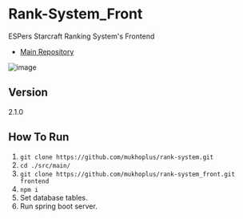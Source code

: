 # Rank-System_Front

ESPers Starcraft Ranking System's Frontend

- [Main Repository](https://github.com/mukhoplus/rank-system)

![image](https://github.com/mukhoplus/rank-system_front/assets/67003627/bc3ac2c4-f9ae-44f9-a1f4-0c6f3c49c07e)

## Version

2.1.0

## How To Run

1. `git clone https://github.com/mukhoplus/rank-system.git`
2. `cd ./src/main/`
3. `git clone https://github.com/mukhoplus/rank-system_front.git frontend`
4. `npm i`
5. Set database tables.
6. Run spring boot server.

